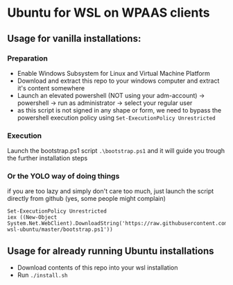 # Ubuntu for WSL on WPAAS clients

## Usage for vanilla installations:

### Preparation

- Enable Windows Subsystem for Linux and Virtual Machine Platform
- Download and extract this repo to your windows computer and extract it's content somewhere
- Launch an elevated powershell (NOT using your adm-account) -> powershell -> run as administrator -> select your regular user
- as this script is not signed in any shape or form, we need to bypass the powershell execution policy using `Set-ExecutionPolicy Unrestricted`

### Execution

Launch the bootstrap.ps1 script `.\bootstrap.ps1` and it will guide you trough the further installation steps

### Or the YOLO way of doing things

if you are too lazy and simply don't care too much, just launch the script directly from github (yes, some people might complain)

```
Set-ExecutionPolicy Unrestricted
iex ((New-Object System.Net.WebClient).DownloadString('https://raw.githubusercontent.com/swisstxt/wpaas-wsl-ubuntu/master/bootstrap.ps1'))
```

## Usage for already running Ubuntu installations

- Download contents of this repo into your wsl installation
- Run `./install.sh`
